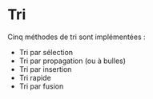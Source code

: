 # Tri

 Cinq méthodes de tri sont implémentées :

- Tri par sélection
- Tri par propagation (ou à bulles)
- Tri par insertion
- Tri rapide
- Tri par fusion
